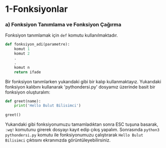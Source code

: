 # 1-Fonksiyonlar
### a) Fonksiyon Tanımlama ve Fonksiyon Çağırma
Fonksiyon tanımlamak için ``def`` komutu kullanılmaktadır.
```python
def fonksiyon_adi(parametre):
    komut 1
    komut 2
    .
    .
    komut n
    return ifade
```
Bir fonksiyon tanımlarken yukarıdaki gibi bir kalıp kullanmaktayız. Yukarıdaki fonksiyon kalıbını kullanarak 'pythondersi.py' dosyamız üzerinde basit bir fonksiyon oluşturalım:
```python
def greet(name):
    print('Hello Bulut Bilisimci')
    
greet()
```

Yukarıdaki gibi fonksiyonumuzu tamamladıktan sonra ESC tuşuna basarak, ``:wq!`` komutunu girerek dosyayı kayıt edip çıkış yapalım. Sonrasında ``python3 pythondersi.py`` komutu ile fonksiyonumuzu çalıştırarak ``Hello Bulut Bilisimci`` çıktısını ekranınızda görüntüleyebilirsiniz.

